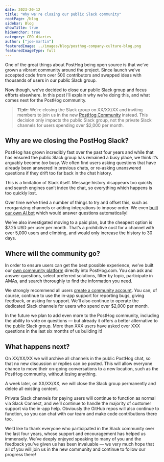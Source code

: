 ```yaml
---
date: 2023-20-12
title: "Why we're closing our public Slack community"
rootPage: /blog
sidebar: Blog
showTitle: true
hideAnchor: true
category: CEO diaries
author: ["joe-martin"]
featuredImage: ../images/blog/posthog-company-culture-blog.png
featuredImageType: full
---
```


One of the great things about PostHog being open source is that we’ve grown a vibrant community around the project. Since launch we’ve accepted code from over 500 contributors and swapped ideas with thousands of users in our public Slack group. 

Now though, we’ve decided to close our public Slack group and focus efforts elsewhere. In this post I’ll explain why we’re doing this, and what comes next for the PostHog community. 

> **Tl;dr:** We’re closing the Slack group on XX/XX/XX and inviting members to join us in the new [PostHog Community](/questions) instead. This decision only impacts the public Slack group, not the private Slack channels for users spending over $2,000 per month.

## Why are we closing the PostHog Slack?

PostHog has grown incredibly fast over the past four years and while that has ensured the public Slack group has remained a busy place, we think it’s arguably become _too_ busy. We often find users asking questions that have already been answered in previous chats, or re-asking unanswered questions if they drift too far back in the chat history. 

This is a limitation of Slack itself. Message history disappears too quickly and search engines can’t index the chat, so everything which happens is too quickly lost.

Over time we’ve tried a number of things to try and offset this, such as reorganizing channels or adding integrations to impose order. We even [built our own AI bot](/blog/aruba-hackathon#maxai-our-friendly-posthog-support-ai) which would answer questions automatically!

We’ve also investigated moving to a paid plan, but the cheapest option is $7.25 USD per user per month. That’s a prohibitive cost for a channel with over 5,000 users and climbing, and would only increase the history to 30 days. 

## Where will the community go?

In order to ensure users can get the best possible experience, we’ve built our [own community platform](/questions) directly into PostHog.com. You can ask and answer questions, select preferred solutions, filter by topic, participate in AMAs, and search thoroughly to find the information you need. 

We strongly recommend all users [create a community account](/questions). You can, of course, continue to use the in-app support for reporting bugs, giving feedback, or asking for support. We’ll also continue to operate the dedicated Slack channels for users who spend over $2,000 per month. 

In the future we plan to add even more to the PostHog community, including the ability to vote on questions — but already it offers a better alternative to the public Slack group. More than XXX users have asked over XXX questions in the last six months of us building it!

## What happens next?

On XX/XX/XX we will archive all channels in the public PostHog chat, so that no new discussion or replies can be posted. This will allow everyone chance to move their on-going conversations to a new location, such as the PostHog community, without losing anything. 

A week later, on XX/XX/XX, we will close the Slack group permanently and delete all existing content. 

Private Slack channels for paying users will continue to function as normal via Slack Connect, and we’ll continue to handle the majority of customer support via the in-app help. Obviously the GitHub repos will also continue to function, so you can chat with our team and make code contributions there too. 

We’d like to thank everyone who participated in the Slack community over the last four years, whose support and encouragement has helped us immensely. We’ve deeply enjoyed speaking to many of you and the feedback you’ve given us has been invaluable — we very much hope that all of you will join us in the new community and continue to follow our progress there!
